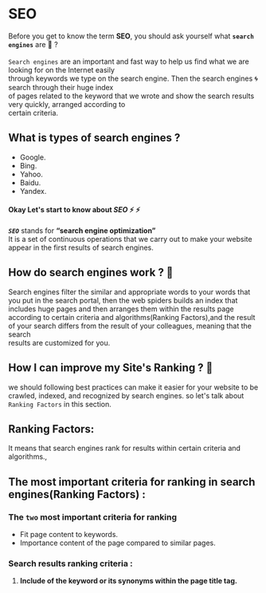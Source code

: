# SEO
Before you get to know the term **SEO**, you should ask yourself what **`search engines`** are 🤔 ? <br /><br/>
`Search engines` are an important and fast way to help us find what we are looking for on the Internet easily <br/> through keywords we type on the search engine.
Then the search engines :cyclone: search  through their huge index<br/> of pages related to the keyword that we wrote and show the search results very quickly, arranged according to <br /> certain criteria.
## What is types of search engines ?
- Google.
- Bing.
- Yahoo.
- Baidu.
- Yandex.<br />
#### Okay Let's start to know about ***SEO*** :zap: :zap: 
***`SEO`*** stands for **“search engine optimization”**<br />
It is a set of continuous operations that we carry out to make your website appear in the first results of search engines.
## How do search engines work ? 🤔
Search engines filter the similar and appropriate words to your words that you put in the search portal, then the web spiders
builds an index that includes huge pages and then arranges them within the results page according to certain criteria and
algorithms(Ranking Factors),and the result of your search differs from the result of your colleagues, meaning that the search <br/> results are customized for you.
## How I can improve my Site's Ranking ? 🤔
we should following best practices can make it easier for your website to be crawled, indexed, and recognized by search engines.
so let's talk about `Ranking Factors` in this section.
## Ranking Factors:
It means that search engines rank for results within certain criteria and algorithms.,<br />
## **The most important criteria for ranking in search engines(Ranking Factors) :**
### The `two` most important criteria for ranking
* Fit page content to keywords.
* Importance content of the page compared to similar pages.
### Search results ranking criteria :
1. **Include of the keyword or its synonyms within the page title tag.**<title>something there</title>


